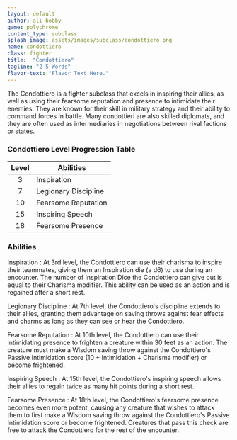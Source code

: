 ```yaml
---
layout: default
author: ali-bobby
game: polychrome
content_type: subclass
splash_image: assets/images/subclass/condottiero.png
name: condottiero
class: fighter
title:  "Condottiero"
tagline: "2-5 Words"
flavor-text: "Flavor Text Here."
---
```


The Condottiero is a fighter subclass that excels in inspiring their allies, as well as using their fearsome reputation and presence to intimidate their enemies. They are known for their skill in military strategy and their ability to command forces in battle. Many condottieri are also skilled diplomats, and they are often used as intermediaries in negotiations between rival factions or states.

### Condottiero Level Progression Table

|Level  |	Abilities            |
|:-----:|----------------------|
|3      |	Inspiration          |
|7      |	Legionary Discipline |
|10     |	Fearsome Reputation  |
|15     |	Inspiring Speech     |
|18     |	Fearsome Presence    |

### Abilities

Inspiration
: At 3rd level, the Condottiero can use their charisma to inspire their teammates, giving them an Inspiration die (a d6) to use during an encounter. The number of Inspiration Dice the Condottiero can give out is equal to their Charisma modifier. This ability can be used as an action and is regained after a short rest.

Legionary Discipline
: At 7th level, the Condottiero's discipline extends to their allies, granting them advantage on saving throws against fear effects and charms as long as they can see or hear the Condottiero.

Fearsome Reputation
: At 10th level, the Condottiero can use their intimidating presence to frighten a creature within 30 feet as an action. The creature must make a Wisdom saving throw against the Condottiero's Passive Intimidation score (10 + Intimidation + Charisma modifier) or become frightened.

Inspiring Speech
: At 15th level, the Condottiero's inspiring speech allows their allies to regain twice as many hit points during a short rest.

Fearsome Presence
: At 18th level, the Condottiero's fearsome presence becomes even more potent, causing any creature that wishes to attack them to first make a Wisdom saving throw against the Condottiero's Passive Intimidation score or become frightened. Creatures that pass this check are free to attack the Condottiero for the rest of the encounter.